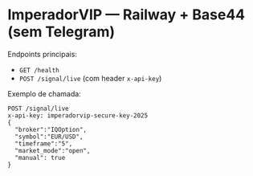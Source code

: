 # ImperadorVIP — Railway + Base44 (sem Telegram)
Endpoints principais:
- `GET /health`
- `POST /signal/live` (com header `x-api-key`)

Exemplo de chamada:
```
POST /signal/live
x-api-key: imperadorvip-secure-key-2025
{
  "broker":"IQOption",
  "symbol":"EUR/USD",
  "timeframe":"5",
  "market_mode":"open",
  "manual": true
}
```
